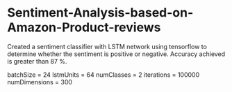 # Sentiment-Analysis-based-on-Amazon-Product-reviews

Created a sentiment classifier with LSTM network using tensorflow to determine whether the sentiment is positive or negative. Accuracy achieved is greater than 87 %.

batchSize = 24
lstmUnits = 64
numClasses = 2
iterations = 100000
numDimensions = 300
